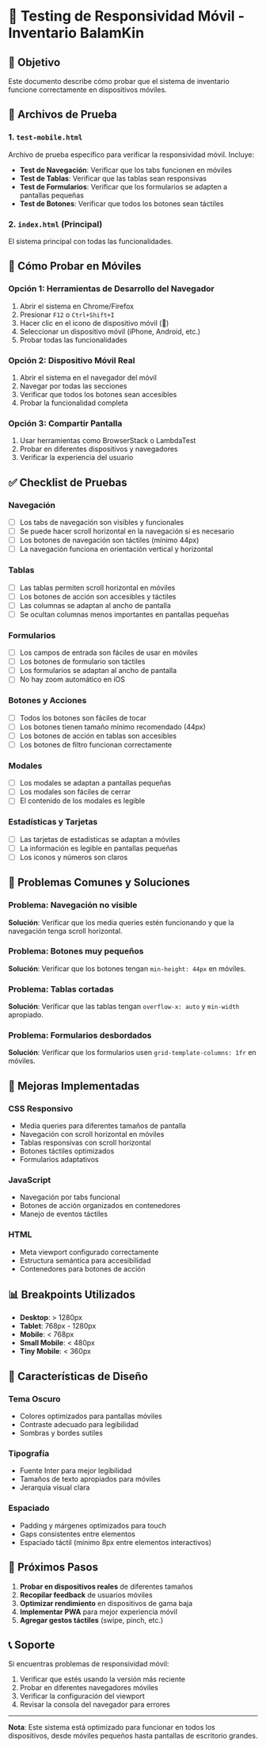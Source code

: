# 📱 Testing de Responsividad Móvil - Inventario BalamKin

## 🎯 Objetivo
Este documento describe cómo probar que el sistema de inventario funcione correctamente en dispositivos móviles.

## 🚀 Archivos de Prueba

### 1. `test-mobile.html`
Archivo de prueba específico para verificar la responsividad móvil. Incluye:
- **Test de Navegación**: Verificar que los tabs funcionen en móviles
- **Test de Tablas**: Verificar que las tablas sean responsivas
- **Test de Formularios**: Verificar que los formularios se adapten a pantallas pequeñas
- **Test de Botones**: Verificar que todos los botones sean táctiles

### 2. `index.html` (Principal)
El sistema principal con todas las funcionalidades.

## 📱 Cómo Probar en Móviles

### Opción 1: Herramientas de Desarrollo del Navegador
1. Abrir el sistema en Chrome/Firefox
2. Presionar `F12` o `Ctrl+Shift+I`
3. Hacer clic en el icono de dispositivo móvil (📱)
4. Seleccionar un dispositivo móvil (iPhone, Android, etc.)
5. Probar todas las funcionalidades

### Opción 2: Dispositivo Móvil Real
1. Abrir el sistema en el navegador del móvil
2. Navegar por todas las secciones
3. Verificar que todos los botones sean accesibles
4. Probar la funcionalidad completa

### Opción 3: Compartir Pantalla
1. Usar herramientas como BrowserStack o LambdaTest
2. Probar en diferentes dispositivos y navegadores
3. Verificar la experiencia del usuario

## ✅ Checklist de Pruebas

### Navegación
- [ ] Los tabs de navegación son visibles y funcionales
- [ ] Se puede hacer scroll horizontal en la navegación si es necesario
- [ ] Los botones de navegación son táctiles (mínimo 44px)
- [ ] La navegación funciona en orientación vertical y horizontal

### Tablas
- [ ] Las tablas permiten scroll horizontal en móviles
- [ ] Los botones de acción son accesibles y táctiles
- [ ] Las columnas se adaptan al ancho de pantalla
- [ ] Se ocultan columnas menos importantes en pantallas pequeñas

### Formularios
- [ ] Los campos de entrada son fáciles de usar en móviles
- [ ] Los botones de formulario son táctiles
- [ ] Los formularios se adaptan al ancho de pantalla
- [ ] No hay zoom automático en iOS

### Botones y Acciones
- [ ] Todos los botones son fáciles de tocar
- [ ] Los botones tienen tamaño mínimo recomendado (44px)
- [ ] Los botones de acción en tablas son accesibles
- [ ] Los botones de filtro funcionan correctamente

### Modales
- [ ] Los modales se adaptan a pantallas pequeñas
- [ ] Los modales son fáciles de cerrar
- [ ] El contenido de los modales es legible

### Estadísticas y Tarjetas
- [ ] Las tarjetas de estadísticas se adaptan a móviles
- [ ] La información es legible en pantallas pequeñas
- [ ] Los iconos y números son claros

## 🐛 Problemas Comunes y Soluciones

### Problema: Navegación no visible
**Solución**: Verificar que los media queries estén funcionando y que la navegación tenga scroll horizontal.

### Problema: Botones muy pequeños
**Solución**: Verificar que los botones tengan `min-height: 44px` en móviles.

### Problema: Tablas cortadas
**Solución**: Verificar que las tablas tengan `overflow-x: auto` y `min-width` apropiado.

### Problema: Formularios desbordados
**Solución**: Verificar que los formularios usen `grid-template-columns: 1fr` en móviles.

## 🔧 Mejoras Implementadas

### CSS Responsivo
- Media queries para diferentes tamaños de pantalla
- Navegación con scroll horizontal en móviles
- Tablas responsivas con scroll horizontal
- Botones táctiles optimizados
- Formularios adaptativos

### JavaScript
- Navegación por tabs funcional
- Botones de acción organizados en contenedores
- Manejo de eventos táctiles

### HTML
- Meta viewport configurado correctamente
- Estructura semántica para accesibilidad
- Contenedores para botones de acción

## 📊 Breakpoints Utilizados

- **Desktop**: > 1280px
- **Tablet**: 768px - 1280px
- **Mobile**: < 768px
- **Small Mobile**: < 480px
- **Tiny Mobile**: < 360px

## 🎨 Características de Diseño

### Tema Oscuro
- Colores optimizados para pantallas móviles
- Contraste adecuado para legibilidad
- Sombras y bordes sutiles

### Tipografía
- Fuente Inter para mejor legibilidad
- Tamaños de texto apropiados para móviles
- Jerarquía visual clara

### Espaciado
- Padding y márgenes optimizados para touch
- Gaps consistentes entre elementos
- Espaciado táctil (mínimo 8px entre elementos interactivos)

## 🚀 Próximos Pasos

1. **Probar en dispositivos reales** de diferentes tamaños
2. **Recopilar feedback** de usuarios móviles
3. **Optimizar rendimiento** en dispositivos de gama baja
4. **Implementar PWA** para mejor experiencia móvil
5. **Agregar gestos táctiles** (swipe, pinch, etc.)

## 📞 Soporte

Si encuentras problemas de responsividad móvil:
1. Verificar que estés usando la versión más reciente
2. Probar en diferentes navegadores móviles
3. Verificar la configuración del viewport
4. Revisar la consola del navegador para errores

---

**Nota**: Este sistema está optimizado para funcionar en todos los dispositivos, desde móviles pequeños hasta pantallas de escritorio grandes.
